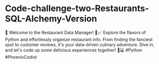 # Code-challenge-two-Restaurants-SQL-Alchemy-Version
 🚀 Welcome to the Restaurant Data Manager! 🍔📈 Explore the flavors of Python and effortlessly organize restaurant info. From finding the fanciest spot to customer reviews, it's your data-driven culinary adventure. Dive in, and let's code up some delicious experiences together! 🍕💻 #Python #PhoenixCodist

